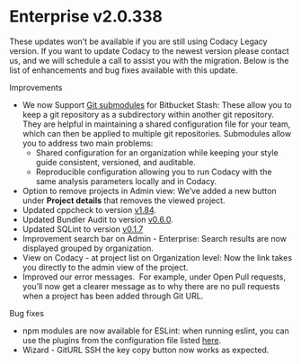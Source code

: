# Enterprise v2.0.338

<span style="font-weight: 400;">These updates won’t be available if you
are still using Codacy Legacy version. If you want to update Codacy to
the newest version please contact us, and we will schedule a call to assist you
with the migration. </span><span style="font-weight: 400;">Below is the
list of enhancements and bug fixes available with this update.</span>

<span style="font-weight: 400;">Improvements</span>

-   <span style="font-weight: 400;">We now Support [Git
    submodules](https://support.codacy.com/hc/en-us/articles/360005239394-Submodules-How-to-enable-them)
    for Bitbucket Stash: These allow you to keep a git repository as a
    subdirectory within another git repository. They are helpful in
    maintaining a shared configuration file for your team, which can
    then be applied to multiple git repositories. </span><span
    style="font-weight: 400;">Submodules allow you to address two main
    problems:
    </span>
    -   <span style="font-weight: 400;">Shared configuration for an
        organization while keeping your style guide consistent,
        versioned, and auditable.</span>
    -   <span style="font-weight: 400;">Reproducible configuration
        allowing you to run Codacy with the same analysis parameters
        locally and in Codacy. </span>
-   <span style="font-weight: 400;">Option to remove projects in Admin
    view: We’ve added a new button under </span>**Project details**<span
    style="font-weight: 400;"> that removes the viewed project.</span>
-   <span style="font-weight: 400;">Updated cppcheck to version
    </span>[<span
    style="font-weight: 400;">v1.84</span>](https://github.com/danmar/cppcheck/releases)<span
    style="font-weight: 400;">.</span>
-   <span style="font-weight: 400;">Updated Bundler Audit to version
    </span>[<span
    style="font-weight: 400;">v0.6.0</span>](https://github.com/rubysec/bundler-audit/blob/master/ChangeLog.md)<span
    style="font-weight: 400;">.</span>
-   <span style="font-weight: 400;">Updated SQLint to version
    [v0.1.7](https://rubygems.org/gems/sqlint/versions/0.1.7)</span>
-   <span style="font-weight: 400;">Improvement search bar on Admin -
    Enterprise: Search results are now displayed grouped by
    organization.</span>
-   <span style="font-weight: 400;">View on Codacy - at project list on
    Organization level: Now the link takes you directly to the admin
    view of the project.</span>
-   <span style="font-weight: 400;">Improved our error messages.  For
    example, under Open Pull requests, you’ll now get a clearer message
    as to why there are no pull requests when a project has been added
    through Git URL.</span>

<span style="font-weight: 400;">Bug fixes</span>

-   <span style="font-weight: 400;">npm modules are now available for
    ESLint: when running eslint, you can use the plugins from the
    configuration file listed </span>[<span
    style="font-weight: 400;">here</span>](https://github.com/codacy/codacy-eslint/blob/master/build.sbt#L44)<span
    style="font-weight: 400;">.</span>
-   <span style="font-weight: 400;">Wizard - GitURL SSH the key copy
    button now works as expected.</span>
